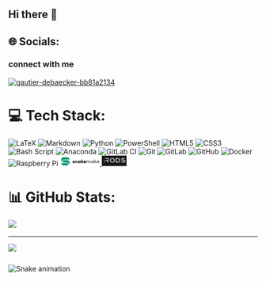 ## Hi there 👋



## 🌐 Socials:
### connect with me 
<a href="https://linkedin.com/in/gautier-debaecker-bb81a2134" target="blank"><img align="center" src="https://raw.githubusercontent.com/rahuldkjain/github-profile-readme-generator/master/src/images/icons/Social/linked-in-alt.svg" alt="gautier-debaecker-bb81a2134" height="30" width="40" /></a>


# 💻 Tech Stack:
![LaTeX](https://img.shields.io/badge/latex-%23008080.svg?style=flat-square&logo=latex&logoColor=white) ![Markdown](https://img.shields.io/badge/markdown-%23000000.svg?style=flat-square&logo=markdown&logoColor=white) ![Python](https://img.shields.io/badge/python-3670A0?style=flat-square&logo=python&logoColor=ffdd54) ![PowerShell](https://img.shields.io/badge/PowerShell-%235391FE.svg?style=flat-square&logo=powershell&logoColor=white) ![HTML5](https://img.shields.io/badge/html5-%23E34F26.svg?style=flat-square&logo=html5&logoColor=white) ![CSS3](https://img.shields.io/badge/css3-%231572B6.svg?style=flat-square&logo=css3&logoColor=white) ![Bash Script](https://img.shields.io/badge/bash_script-%23121011.svg?style=flat-square&logo=gnu-bash&logoColor=white) ![Anaconda](https://img.shields.io/badge/Anaconda-%2344A833.svg?style=flat-square&logo=anaconda&logoColor=white) ![GitLab CI](https://img.shields.io/badge/gitlab%20CI-%23181717.svg?style=flat-square&logo=gitlab&logoColor=white) ![Git](https://img.shields.io/badge/git-%23F05033.svg?style=flat-square&logo=git&logoColor=white) ![GitLab](https://img.shields.io/badge/gitlab-%23181717.svg?style=flat-square&logo=gitlab&logoColor=white) ![GitHub](https://img.shields.io/badge/github-%23121011.svg?style=flat-square&logo=github&logoColor=white) ![Docker](https://img.shields.io/badge/docker-%230db7ed.svg?style=flat-square&logo=docker&logoColor=white) ![Raspberry Pi](https://img.shields.io/badge/-Raspberry_Pi-C51A4A?style=flat-square&logo=Raspberry-Pi) 
<a href="https://snakemake.readthedocs.io/en/stable/">
    <img src="img/Snakemake_logo_dark.png" alt="snakemake" title="snakemake" width="80">
</a>
<a href="https://irods.org/">
    <img src="img/iRODS-logo.jpg" alt="iRODS" title="iRODS" width="50">
</a>

# 📊 GitHub Stats:
![](https://github-readme-stats.vercel.app/api/top-langs/?username=sigau&theme=dracula&hide_border=false&include_all_commits=false&count_private=false&layout=compact)

---
[![](https://visitcount.itsvg.in/api?id=sigau&icon=5&color=10)](https://visitcount.itsvg.in)


###

<img src="https://raw.githubusercontent.com/sigau/sigau/output/snake.svg" alt="Snake animation" />

###

<!-- Proudly created with GPRM ( https://gprm.itsvg.in ) -->
<!--
**sigau/sigau** is a ✨ _special_ ✨ repository because its `README.md` (this file) appears on your GitHub profile.

Here are some ideas to get you started:

- 🔭 I’m currently working on ...
- 🌱 I’m currently learning ...
- 👯 I’m looking to collaborate on ...
- 🤔 I’m looking for help with ...
- 💬 Ask me about ...
- 📫 How to reach me: ...
- 😄 Pronouns: ...
- ⚡ Fun fact: ...
-->
